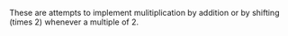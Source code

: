 These are attempts to implement mulitiplication by addition
or by shifting (times 2) whenever a multiple of 2.
